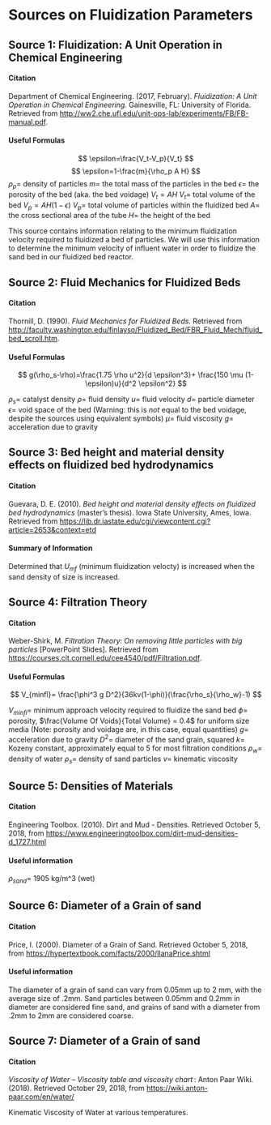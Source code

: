 # Sources on Fluidization Parameters

## Source 1: Fluidization: A Unit Operation in Chemical Engineering
#### Citation
Department of Chemical Engineering. (2017, February). *Fluidization: A Unit Operation in Chemical Engineering.* Gainesville, FL: University of Florida. Retrieved from http://ww2.che.ufl.edu/unit-ops-lab/experiments/FB/FB-manual.pdf.

#### Useful Formulas
$$ \epsilon=\frac{V_t-V_p}{V_t} $$
$$ \epsilon=1-\frac{m}{\rho_p A H} $$
$\rho_p =$ density of particles
$m =$ the total mass of the particles in the bed
$\epsilon =$ the porosity of the bed (aka. the bed voidage)
$V_t = AH$
$V_t =$ total volume of the bed
$V_p = AH(1-\epsilon)$
$V_p =$ total volume of particles within the fluidized bed
$A =$ the cross sectional area of the tube
$H =$ the height of the bed

This source contains information relating to the minimum fluidization velocity required to fluidized a bed of particles. We will use this information to determine the minimum velocity of influent water in order to fluidize the sand bed in our fluidized bed reactor.

## Source 2: Fluid Mechanics for Fluidized Beds
#### Citation
Thornill, D. (1990). *Fluid Mechanics for Fluidized Beds.* Retrieved from http://faculty.washington.edu/finlayso/Fluidized_Bed/FBR_Fluid_Mech/fluid_bed_scroll.htm.

#### Useful Formulas

$$ g(\rho_s-\rho)=\frac{1.75 \rho u^2}{d \epsilon^3}+ \frac{150 \mu (1-\epsilon)u}{d^2 \epsilon^2} $$

$\rho_s =$ catalyst density
$\rho =$ fluid density
$u =$ fluid velocity
$d =$ particle diameter
$\epsilon =$ void space of the bed (Warning: this is *not* equal to the bed voidage, despite the sources using equivalent symbols)
$\mu =$ fluid viscosity
$g =$ acceleration due to gravity

## Source 3: Bed height and material density effects on fluidized bed hydrodynamics
#### Citation
Guevara, D. E. (2010). *Bed height and material density effects on fluidized bed hydrodynamics* (master’s thesis). Iowa State University, Ames, Iowa. Retrieved from https://lib.dr.iastate.edu/cgi/viewcontent.cgi?article=2653&context=etd

#### Summary of Information

Determined that $U_{mf}$ (minimum fluidization velocty) is increased when the sand density of size is increased.

## Source 4: Filtration Theory
#### Citation
Weber-Shirk, M. *Filtration Theory: On removing little particles with big particles* [PowerPoint Slides]. Retrieved from https://courses.cit.cornell.edu/cee4540/pdf/Filtration.pdf.

#### Useful Formulas
$$ V_{minfl}= \frac{\phi^3 g D^2}{36kv(1-\phi)}(\frac{\rho_s}{\rho_w}-1) $$

$V_{minfl} =$ minimum approach velocity required to fluidize the sand bed
$\phi =$ porosity, $\frac{Volume Of Voids}{Total Volume} = 0.4$ for uniform size media (Note: porosity and voidage are, in this case, equal quantities)
$g =$ acceleration due to gravity
$D^2 =$ diameter of the sand grain, squared
$k =$ Kozeny constant, approximately equal to 5 for most filtration conditions
$\rho_w =$ density of water
$\rho_s =$ density of sand particles
$v =$ kinematic viscosity

## Source 5: Densities of Materials
#### Citation
Engineering Toolbox. (2010). Dirt and Mud - Densities. Retrieved October 5, 2018, from https://www.engineeringtoolbox.com/dirt-mud-densities-d_1727.html

#### Useful information

$\rho_{sand} =$ 1905 kg/m^3 (wet)

## Source 6: Diameter of a Grain of sand
#### Citation
Price, I. (2000). Diameter of a Grain of Sand. Retrieved October 5, 2018, from https://hypertextbook.com/facts/2000/IlanaPrice.shtml

#### Useful information

The diameter of a grain of sand can vary from 0.05mm up to 2 mm, with the average size of .2mm. Sand particles between 0.05mm and 0.2mm in diameter are considered fine sand, and grains of sand with a diameter from .2mm to 2mm are considered coarse.

## Source 7: Diameter of a Grain of sand
#### Citation
*Viscosity of Water – Viscosity table and viscosity chart* : Anton Paar Wiki. (2018). Retrieved October 29, 2018, from https://wiki.anton-paar.com/en/water/

Kinematic Viscosity of Water at various temperatures.

